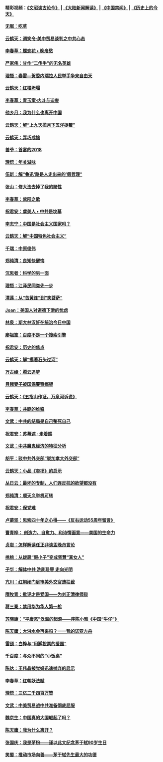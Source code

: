 #### 精彩视频：[《文昭谈古论今》](https://github.com/gfw-breaker/wenzhao/blob/master/README.md?t=01290630) | [《大陆新闻解读》](https://github.com/gfw-breaker/ntdtv-comedy/blob/master/README.md?t=01290630) | [《中国禁闻》](https://github.com/gfw-breaker/ntdtv-news/blob/master/README.md?t=01290630) | [《历史上的今天》](https://github.com/gfw-breaker/today-in-history/blob/master/README.md?t=01290630) 

#### [无眠：吃草](../pages/nsc993/n11007940.md?t=01290630) 

#### [云鹤天：调笑令‧美中贸易谈判之中共心态](../pages/nsc993/n11007670.md?t=01290630) 

#### [李春草：蝶恋花  •  晚舟愁](../pages/nsc993/n11006605.md?t=01290630) 

#### [严家伟：甘作“二传手”的无名英雄](../pages/nsc993/n11005340.md?t=01290630) 

#### [理悟：春雷—贺委内瑞拉人民举手争来自由天](../pages/nsc993/n11005334.md?t=01290630) 

#### [云鹤天：红楼坍塌](../pages/nsc993/n11005318.md?t=01290630) 

#### [李春草：青玉案·内斗与迫害](../pages/nsc993/n11005306.md?t=01290630) 

#### [他乡月：我为什么也离开中国](../pages/nsc993/n11003553.md?t=01290630) 

#### [云鹤天：解“上九天揽月下五洋捉鳖”](../pages/nsc993/n11000750.md?t=01290630) 

#### [云鹤天：弄巧成拙](../pages/nsc993/n11000722.md?t=01290630) 

#### [兽爷：首富的2018](../pages/nsc993/n11000693.md?t=01290630) 

#### [理悟：年关滋味](../pages/nsc993/n10998847.md?t=01290630) 

#### [伍新：解“鲁迅‘路是人走出来的’假哲理”](../pages/nsc993/n10998777.md?t=01290630) 

#### [张山：修大法去掉了我的赌性](../pages/nsc993/n10997702.md?t=01290630) 

#### [李春草：紫阳之歌](../pages/nsc993/n10997679.md?t=01290630) 

#### [祝君安：虞美人 • 中共是坟墓](../pages/nsc993/n10996090.md?t=01290630) 

#### [李志宁：中国是社会主义国家吗？](../pages/nsc993/n10996097.md?t=01290630) 

#### [云鹤天：解“中国特色社会主义”](../pages/nsc993/n10996043.md?t=01290630) 

#### [千瑞：中原俊伟](../pages/nsc993/n10995401.md?t=01290630) 

#### [郑纯清：良知快醒悔](../pages/nsc993/n10995385.md?t=01290630) 

#### [沉思者：科学的另一面](../pages/nsc993/n10996074.md?t=01290630) 

#### [理悟：江泽民同类先一步](../pages/nsc993/n10995378.md?t=01290630) 

#### [清莲：从“苦黄连”到“笑菩萨”](../pages/nsc993/n10995466.md?t=01290630) 

#### [Joan：美国人对道德下滑的忧虑](../pages/nsc993/n10995424.md?t=01290630) 

#### [林泉：斯大林汉奸在统治今日中国](../pages/nsc993/n10995210.md?t=01290630) 

#### [廖祖笙：百度不是一个搜索引擎](../pages/nsc993/n10994961.md?t=01290630) 

#### [祝君安：历史的焦点](../pages/nsc993/n10994925.md?t=01290630) 

#### [云鹤天：解“摸著石头过河”](../pages/nsc993/n10993325.md?t=01290630) 

#### [万古缘：腾云追梦](../pages/nsc993/n10993120.md?t=01290630) 

#### [目睹妻子被国保警察绑架](../pages/nsc993/n10991525.md?t=01290630) 

#### [云鹤天：《五指山作证，万泉河诉说》](../pages/nsc993/n10991603.md?t=01290630) 

#### [李春草：共匪的维稳](../pages/nsc993/n10991348.md?t=01290630) 

#### [文武：中共的结局是自己整死自己](../pages/nsc993/n10989899.md?t=01290630) 

#### [祝君安：苏幕遮 · 走着瞧](../pages/nsc993/n10988901.md?t=01290630) 

#### [文武：中共魔鬼经济的特征分析](../pages/nsc993/n10987387.md?t=01290630) 

#### [胡平：驳中共外交部“驳加拿大外交部”](../pages/nsc993/n10987378.md?t=01290630) 

#### [云鹤天：小品《卖拐》的启示](../pages/nsc993/n10984392.md?t=01290630) 

#### [丛日云：最坏的专制，人们连反抗的欲望都没有](../pages/nsc993/n10984377.md?t=01290630) 

#### [郑纯清：顺天义举机可转](../pages/nsc993/n10984369.md?t=01290630) 

#### [祝君安：保党难](../pages/nsc993/n10984362.md?t=01290630) 

#### [卢蒙坚：思索四十年之心得——《反右运动55周年留言》](../pages/nsc993/n10984355.md?t=01290630) 

#### [曹青桦： 创造力、自愈力、和诗情画意——美国的生命力](../pages/nsc993/n10984216.md?t=01290630) 

#### [贞岩：怎样解读任正非谈孟晚舟言论](../pages/nsc993/n10984650.md?t=01290630) 

#### [桃桃：从跋扈“假小子”变成贤慧“真女人”](../pages/nsc993/n10984416.md?t=01290630) 

#### [子华：解体中共 洗刷耻辱 走向光明](../pages/nsc993/n10984019.md?t=01290630) 

#### [亢川：红朝闭门庭审美外交官遭拦截](../pages/nsc993/n10984050.md?t=01290630) 

#### [隋牧青：批评才是爱国——为刘正清律师辩](../pages/nsc993/n10983057.md?t=01290630) 

#### [蒋三秦：禁用华为华人第一枪](../pages/nsc993/n10982973.md?t=01290630) 

#### [苏晓康：“平庸恶”泛滥的起源——序陈小雅《中国“牛仔”》](../pages/nsc993/n10982008.md?t=01290630) 

#### [陈天庸：大洪水会再来吗？一一我的诺亚方舟](../pages/nsc993/n10981086.md?t=01290630) 

#### [雷颐：白桦与“用脚投票的爱国”](../pages/nsc993/n10981048.md?t=01290630) 

#### [千百度：与众不同的“小饭桌”](../pages/nsc993/n10978639.md?t=01290630) 

#### [陈达：王伟晶被党妈迅速抛弃的启示](../pages/nsc993/n10976450.md?t=01290630) 

#### [李春草：红朝妖法赋](../pages/nsc993/n10976387.md?t=01290630) 

#### [理悟：三亿二千四百万赞](../pages/nsc993/n10975966.md?t=01290630) 

#### [文武：中美贸易战中共准备彻底屈服](../pages/nsc993/n10974571.md?t=01290630) 

#### [魏京生：中国真的大国崛起了吗？](../pages/nsc993/n10974530.md?t=01290630) 

#### [陈天庸：我为什么离开？](../pages/nsc993/n10974493.md?t=01290630) 

#### [张国庆：我是茅粉——谨以此文纪念茅于轼90岁生日](../pages/nsc993/n10974477.md?t=01290630) 

#### [笑蜀：推动市场向善——茅于轼先生最大的功德](../pages/nsc993/n10974451.md?t=01290630) 

